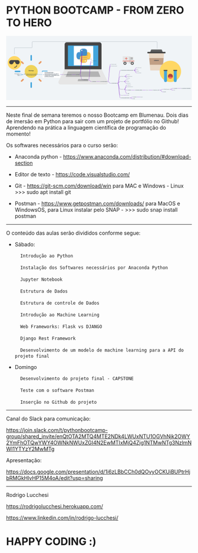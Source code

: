# PYTHON BOOTCAMP - FROM ZERO TO HERO

![alt text](PYTHON_BOOTCAMP.png "Python Bootcamp")

---

Neste final de semana teremos o nosso Bootcamp em Blumenau. Dois dias de imersão em Python para sair com um projeto de portfólio no Github! Aprendendo na prática a linguagem científica de programação do momento! 

Os softwares necessários para o curso serão:

- Anaconda python - https://www.anaconda.com/distribution/#download-section

- Editor de texto - https://code.visualstudio.com/

- Git - https://git-scm.com/download/win 
para MAC e Windows - Linux >>> sudo apt install git

- Postman - https://www.getpostman.com/downloads/ para MacOS e WindowsOS, para Linux instalar pelo SNAP - >>> sudo snap install postman

---

O conteúdo das aulas serão divididos conforme segue:

- Sábado:

        Introdução ao Python

        Instalação dos Softwares necessários por Anaconda Python

        Jupyter Notebook

        Estrutura de Dados

        Estrutura de controle de Dados

        Introdução ao Machine Learning

        Web Frameworks: Flask vs DJANGO

        Django Rest Framework

        Desenvolvimento de um modelo de machine learning para a API do projeto final


- Domingo

        Desenvolvimento do projeto final - CAPSTONE

        Teste com o software Postman

        Inserção no Github do projeto

---

Canal do Slack para comunicação:

https://join.slack.com/t/pythonbootcamp-group/shared_invite/enQtOTA2MTQ4MTE2NDk4LWUxNTU1OGVhNjk2OWY2YmFhOTQwYWY4OWNkNWUxZGI4N2EwMTIxMjQ4Zjg1NTMwNTg3NzlmNWI1YTYzY2MwMTg

Apresentação:

https://docs.google.com/presentation/d/1i6zLBbCCh0dQOvyOCKUiBUPtrHjbRMGkHlvHP15M4oA/edit?usp=sharing

---
Rodrigo Lucchesi 

https://rodrigolucchesi.herokuapp.com/

https://www.linkedin.com/in/rodrigo-lucchesi/

# HAPPY CODING :)